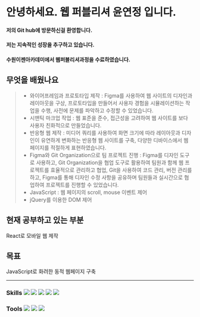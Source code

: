 # 안녕하세요. 웹 퍼블리셔 윤연정 입니다.

#### 저의 Git hub에 방문하신걸 환영합니다.
#### 저는 지속적인 성장을 추구하고 있습니다.
#### 수원이젠아카데미에서 웹퍼블리셔과정을 수료하였습니다.


## 무엇을 배웠나요

 >- 와이어프레임과 프로토타입 제작 : Figma를 사용하여 웹 사이트의 디자인과 레이아웃을 구상, 프로토타입을 만들어서 사용자 경험을 시뮬레이션하는 작업을 수행, 사전에 문제를 파악하고 수정할 수 있었습니다.
 >- 시맨틱 마크업 작업 : 웹 표준을 준수, 접근성을 고려하여 웹 사이트를 보다 사용자 친화적으로 만들었습니다.
 >- 반응형 웹 제작 : 미디어 쿼리를 사용하여 화면 크기에 따라 레이아웃과 디자인이 유연하게 변화하는 반응형 웹 사이트를 구축, 다양한 디바이스에서 웹 페이지를 적절하게 표현하였습니다.
> - Figma와 Git Organization으로 팀 프로젝트 진행 : Figma를 디자인 도구로 사용하고, Git Organization을 협업 도구로 활용하여 팀원과 함께 웹 프로젝트를 효율적으로 관리하고 협업, Git을 사용하여 코드 관리, 버전 관리를 하고, Figma를 통해 디자인 수정 사항을 공유하며 팀원들과 실시간으로 협업하여 프로젝트를 진행할 수 있었습니다.
 >- JavaScript : 웹 페이지의 scroll, mouse 이벤트 제어
> - jQuery를 이용한 DOM 제어

## 현재 공부하고 있는 부분
React로 모바일 웹 제작

## 목표
JavaScript로 화려한 동적 웹페이지 구축

 ----------

### Skills <img src="https://img.shields.io/badge/HTML5-E34F26?style=flat-square&logo=HTML5&logoColor=white"/> <img src="https://img.shields.io/badge/CSS3-1572B6?style=flat-square&logo=CSS3&logoColor=white"/> <img src="https://img.shields.io/badge/SASS-CC6699?style=flat-square&logo=SASS&logoColor=white"/> <img src="https://img.shields.io/badge/JavaScript-F7DF1E?style=flat-square&logo=JavaScript&logoColor=white"/> <img src="https://img.shields.io/badge/jQuery-0769AD?style=flat-square&logo=jQuery&logoColor=white"/>

### Tools <img src="https://img.shields.io/badge/Figma-F24E1E?style=flat-square&logo=Figma&logoColor=white"/> <img src="https://img.shields.io/badge/GitHub-181717?style=flat-square&logo=GitHub&logoColor=white"/> <img src="https://img.shields.io/badge/Git-F05032?style=flat-square&logo=Git&logoColor=white"/>

 
